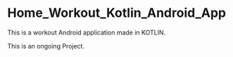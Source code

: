 # Home_Workout_Kotlin_Android_App
This is a workout Android application made in KOTLIN.

This is an ongoing Project.
